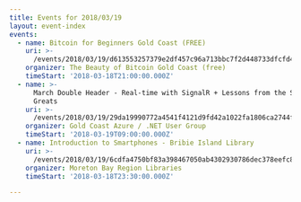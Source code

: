 ```yaml
---
title: Events for 2018/03/19
layout: event-index
events:
  - name: Bitcoin for Beginners Gold Coast (FREE)
    uri: >-
      /events/2018/03/19/d613553257379e2df457c96a713bbc7f2d448733dfcfd49bfec32ddf65e9c037
    organizer: The Beauty of Bitcoin Gold Coast (free)
    timeStart: '2018-03-18T21:00:00.000Z'
  - name: >-
      March Double Header - Real-time with SignalR + Lessons from the Software
      Greats
    uri: >-
      /events/2018/03/19/29da19990772a4541f4121d9fd42a1022fa1806ca2744fc8f9fe0000cb06cd99
    organizer: Gold Coast Azure / .NET User Group
    timeStart: '2018-03-19T09:00:00.000Z'
  - name: Introduction to Smartphones - Bribie Island Library
    uri: >-
      /events/2018/03/19/6cdfa4750bf83a398467050ab4302930786dec378eefc88152d132fd93730a2c
    organizer: Moreton Bay Region Libraries
    timeStart: '2018-03-18T23:30:00.000Z'

---
```

